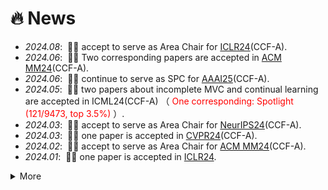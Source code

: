 # 🔥 News
- *2024.08*: &nbsp;🎉🎉 accept to serve as Area Chair for [ICLR24](https://iclr.cc/Conferences/2024)(CCF-A).
- *2024.06*: &nbsp;🎉🎉 Two corresponding papers are accepted in [ACM MM24](https://2024.acmmm.org/)(CCF-A). 
- *2024.06*: &nbsp;🎉🎉 continue to serve as SPC for [AAAI25](https://aaai.org/conference/aaai/aaai-25/)(CCF-A). 
- *2024.05*: &nbsp;🎉🎉 two papers about incomplete MVC and continual learning are accepted in ICML24(CCF-A) （<font color="red"> One corresponding: Spotlight (121/9473, top 3.5%)</font> ）. 
- *2024.03*: &nbsp;🎉🎉 accept to serve as Area Chair for [NeurIPS24](https://neurips.cc/Conferences/2024)(CCF-A). 
- *2024.03*: &nbsp;🎉🎉 one paper is accepted in [CVPR24](https://cvpr.thecvf.com/Conferences/2024)(CCF-A). 
- *2024.02*: &nbsp;🎉🎉 accept to serve as Area Chair for [ACM MM24](https://2024.acmmm.org/)(CCF-A). 
- *2024.01*: &nbsp;🎉🎉 one paper is accepted in [ICLR24](https://iclr.cc/Conferences/2024). 


<details>
  <summary>More</summary>
 - *2023.12*: &nbsp;🎉🎉 four papers have been accepted in AAAI24. 
 
</details>